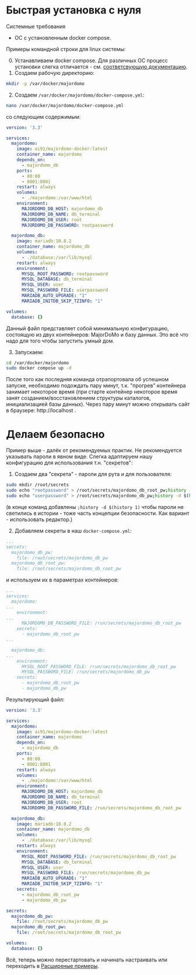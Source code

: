 # Быстрая установка с нуля
Системные требования
 - ОС с установленным docker compose. 

Примеры командной строки для linux системы:

 0. Устанавливаем docker compose. Для различных ОС процесс установки слегка отличается - см. [соответсвующую документацию](https://docs.docker.com/compose/install/linux/).
 1. Создаем рабочую директорию:
```sh
mkdir -p /var/docker/majordomo
```

 2. Создаем `/var/docker/majordomo/docker-compose.yml`:
```sh
nano /var/docker/majordomo/docker-compose.yml
```
со следующим содержимым:
```yml
version: '3.3'

services:
  majordomo:
    image: ai91/majordomo-docker:latest
    container_name: majordomo
    depends_on:
      - majordomo_db
    ports:
      - 80:80
      - 8001:8001
    restart: always
    volumes:
      - ./majordomo:/var/www/html
    environment:
      MAJORDOMO_DB_HOST: majordomo_db
      MAJORDOMO_DB_NAME: db_terminal
      MAJORDOMO_DB_USER: root
      MAJORDOMO_DB_PASSWORD: rootpassword

  majordomo_db:
    image: mariadb:10.8.2
    container_name: majordomo_db
    volumes:
      - ./database:/var/lib/mysql
    restart: always
    environment:
      MYSQL_ROOT_PASSWORD: rootpassword
      MYSQL_DATABASE: db_terminal
      MYSQL_USER: user
      MYSQL_PASSWORD_FILE: userpassword
      MARIADB_AUTO_UPGRADE: "1"
      MARIADB_INITDB_SKIP_TZINFO: "1"

volumes:
  database: {}

```
Данный файл представляет собой минимальную конфигурацию, состоящую из двух контейнеров: MajorDoMo и базу данных.
Это всё что надо для того чтобы запустить умный дом.

 3. Запускаем:
```sh
cd /var/docker/majordomo
sudo docker compose up -d
```
После того как последняя команда отрапортовала об успешном запуске, необходимо подождать пару минут, т.к. "прогрев" контейнера занимает некоторое время (при старте контейнер некоторое время занят созданием/восстановлением структуры каталогов, инициализацией базы данных). Через пару минут можно открывать сайт в браузере: http://localhost .

# Делаем безопасно
Пример выше - далёк от рекомендуемых практик. Не рекомендуется указывать пароли в явном виде. Слегка адаптируем нашу конфигурацию для использования т.н. "секретов":

 1. Создаем два "секрета" - пароли для рута и для пользователя:
```sh
sudo mkdir /root/secrets
sudo echo "rootpassword" > /root/secrets/majordomo_db_root_pw;history -d $(history 1) 
sudo echo "userpassword" > /root/secrets/majordomo_db_pw;history -d $(history 1) 
```
(в конце команд добавлены `;history -d $(history 1)` чтобы пароли не светились в истории - тоже часть концепции безопасности. Как вариант - использовать редактор.)
 
 2. Добавляем секреты в наш `docker-compose.yml`:
```yml
...
secrets:
  majordomo_db_pw:
    file: /root/secrets/majordomo_db_pw
  majordomo_db_root_pw:
    file: /root/secrets/majordomo_db_root_pw
```
и используем их в параметрах контейнеров:
```yml
...
services:
  majordomo:
...
    environment:
...
      MAJORDOMO_DB_PASSWORD_FILE: /run/secrets/majordomo_db_root_pw
    secrets:
      - majordomo_db_root_pw
...

  majordomo_db:
...
    environment:
      MYSQL_ROOT_PASSWORD_FILE: /run/secrets/majordomo_db_root_pw
      MYSQL_PASSWORD_FILE: /run/secrets/majordomo_db_pw
    secrets:
      - majordomo_db_root_pw
      - majordomo_db_pw

```

Результирующий файл:
```yml
version: '3.3'

services:
  majordomo:
    image: ai91/majordomo-docker:latest
    container_name: majordomo
    depends_on:
      - majordomo_db
    ports:
      - 80:80
      - 8001:8001
    restart: always
    volumes:
      - ./majordomo:/var/www/html
    environment:
      MAJORDOMO_DB_HOST: majordomo_db
      MAJORDOMO_DB_NAME: db_terminal
      MAJORDOMO_DB_USER: root
      MAJORDOMO_DB_PASSWORD_FILE: /run/secrets/majordomo_db_root_pw

  majordomo_db:
    image: mariadb:10.8.2
    container_name: majordomo_db
    volumes:
      - ./database:/var/lib/mysql
    restart: always
    environment:
      MYSQL_ROOT_PASSWORD_FILE: /run/secrets/majordomo_db_root_pw
      MYSQL_DATABASE: db_terminal
      MYSQL_USER: user
      MYSQL_PASSWORD_FILE: /run/secrets/majordomo_db_pw
      MARIADB_AUTO_UPGRADE: "1"
      MARIADB_INITDB_SKIP_TZINFO: "1"
    secrets:
      - majordomo_db_root_pw
      - majordomo_db_pw

secrets:
  majordomo_db_pw:
    file: /root/secrets/majordomo_db_pw
  majordomo_db_root_pw:
    file: /root/secrets/majordomo_db_root_pw

volumes:
  database: {}

```

Всё, теперь можно перестартовать и начинать настраивать или переходить в [Расширеные примеры](advanced.md).
